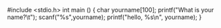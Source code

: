 #include <stdio.h> 
int main () 
{ 
   char yourname[100]; 
   printf("What is your name?\t"); 
   scanf("%s",yourname); 
    printf("hello, %s\n", yourname);
} 
